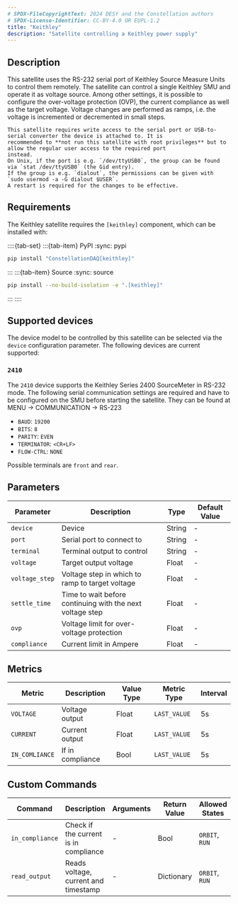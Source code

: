 ```yaml
---
# SPDX-FileCopyrightText: 2024 DESY and the Constellation authors
# SPDX-License-Identifier: CC-BY-4.0 OR EUPL-1.2
title: "Keithley"
description: "Satellite controlling a Keithley power supply"
---
```


## Description

This satellite uses the RS-232 serial port of Keithley Source Measure Units to control them remotely. The satellite can
control a single Keithley SMU and operate it as voltage source. Among other settings, it is possible to configure the
over-voltage protection (OVP), the current compliance as well as the target voltage. Voltage changes are performed as ramps,
i.e. the voltage is incremented or decremented in small steps.

```{note}
This satellite requires write access to the serial port or USB-to-serial converter the device is attached to. It is
recommended to **not run this satellite with root privileges** but to allow the regular user access to the required port
instead.
On Unix, if the port is e.g. `/dev/ttyUSB0`, the group can be found via `stat /dev/ttyUSB0` (the Gid entry).
If the group is e.g. `dialout`, the permissions can be given with `sudo usermod -a -G dialout $USER`.
A restart is required for the changes to be effective.
```

## Requirements

The Keithley satellite requires the `[keithley]` component, which can be installed with:

::::{tab-set}
:::{tab-item} PyPI
:sync: pypi

```sh
pip install "ConstellationDAQ[keithley]"
```

:::
:::{tab-item} Source
:sync: source

```sh
pip install --no-build-isolation -e ".[keithley]"
```

:::
::::

## Supported devices

The device model to be controlled by this satellite can be selected via the `device` configuration parameter. The following
devices are current supported:

### `2410`

The `2410` device supports the Keithley Series 2400 SourceMeter in RS-232 mode.
The following serial communication settings are required and have to be configured on the SMU before starting the satellite.
They can be found at MENU -> COMMUNICATION -> RS-223


- `BAUD`: `19200`
- `BITS`: `8`
- `PARITY`: `EVEN`
- `TERMINATOR`: `<CR+LF>`
- `FLOW-CTRL`: `NONE`

Possible terminals are `front` and `rear`.

## Parameters

| Parameter | Description | Type | Default Value |
|-----------|-------------|------|---------------|
| `device` | Device | String | - |
| `port` | Serial port to connect to | String | - |
| `terminal` | Terminal output to control | String | - |
| `voltage` | Target output voltage | Float | - |
| `voltage_step` | Voltage step in which to ramp to target voltage | Float | - |
| `settle_time` | Time to wait before continuing with the next voltage step | Float | - |
| `ovp` | Voltage limit for over-voltage protection | Float | - |
| `compliance` | Current limit in Ampere | Float | - |

## Metrics

| Metric | Description | Value Type | Metric Type | Interval |
|--------|-------------|------------|-------------|----------|
| `VOLTAGE` | Voltage output | Float | `LAST_VALUE` | 5s |
| `CURRENT` | Current output | Float | `LAST_VALUE` | 5s |
| `IN_COMLIANCE` | If in compliance | Bool | `LAST_VALUE` | 5s |

## Custom Commands

| Command | Description | Arguments | Return Value | Allowed States |
|---------|-------------|-----------|--------------|----------------|
| `in_compliance` | Check if the current is in compliance | - | Bool | `ORBIT`, `RUN` |
| `read_output` | Reads voltage, current and timestamp | - | Dictionary | `ORBIT`, `RUN` |
